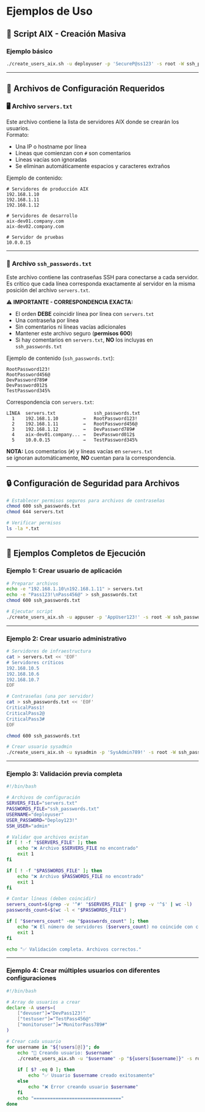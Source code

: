 # Ejemplos de Uso

## 🔧 Script AIX - Creación Masiva

### Ejemplo básico

```bash
./create_users_aix.sh -u deployuser -p 'SecureP@ss123' -s root -W ssh_passwords.txt -f servers.txt
```

---

## 📄 Archivos de Configuración Requeridos

### 🖥️ Archivo `servers.txt`

Este archivo contiene la lista de servidores AIX donde se crearán los usuarios.  
Formato:

- Una IP o hostname por línea  
- Líneas que comienzan con `#` son comentarios  
- Líneas vacías son ignoradas  
- Se eliminan automáticamente espacios y caracteres extraños  

Ejemplo de contenido:

```text
# Servidores de producción AIX
192.168.1.10
192.168.1.11
192.168.1.12

# Servidores de desarrollo
aix-dev01.company.com
aix-dev02.company.com

# Servidor de pruebas
10.0.0.15
```

---

### 🔐 Archivo `ssh_passwords.txt`

Este archivo contiene las contraseñas SSH para conectarse a cada servidor.  
Es crítico que cada línea corresponda exactamente al servidor en la misma posición del archivo `servers.txt`.

⚠️ **IMPORTANTE - CORRESPONDENCIA EXACTA:**

- El orden **DEBE** coincidir línea por línea con `servers.txt`  
- Una contraseña por línea  
- Sin comentarios ni líneas vacías adicionales  
- Mantener este archivo seguro (**permisos 600**)  
- Si hay comentarios en `servers.txt`, **NO** los incluyas en `ssh_passwords.txt`  

Ejemplo de contenido (`ssh_passwords.txt`):

```text
RootPassword123!
RootPassword456@
DevPassword789#
DevPassword012$
TestPassword345%
```

Correspondencia con `servers.txt`:

```text
LÍNEA  servers.txt              ssh_passwords.txt
  1    192.168.1.10         →   RootPassword123!
  2    192.168.1.11         →   RootPassword456@
  3    192.168.1.12         →   DevPassword789#
  4    aix-dev01.company... →   DevPassword012$
  5    10.0.0.15            →   TestPassword345%
```

**NOTA:** Los comentarios (`#`) y líneas vacías en `servers.txt`  
se ignoran automáticamente, **NO** cuentan para la correspondencia.

---

## 🔒 Configuración de Seguridad para Archivos

```bash
# Establecer permisos seguros para archivos de contraseñas
chmod 600 ssh_passwords.txt
chmod 644 servers.txt

# Verificar permisos
ls -la *.txt
```

---

## 🚀 Ejemplos Completos de Ejecución

### Ejemplo 1: Crear usuario de aplicación

```bash
# Preparar archivos
echo -e "192.168.1.10\n192.168.1.11" > servers.txt
echo -e "Pass123!\nPass456@" > ssh_passwords.txt
chmod 600 ssh_passwords.txt

# Ejecutar script
./create_users_aix.sh -u appuser -p 'AppUser123!' -s root -W ssh_passwords.txt -f servers.txt
```

---

### Ejemplo 2: Crear usuario administrativo

```bash
# Servidores de infraestructura
cat > servers.txt << 'EOF'
# Servidores críticos
192.168.10.5
192.168.10.6
192.168.10.7
EOF

# Contraseñas (una por servidor)
cat > ssh_passwords.txt << 'EOF'
CriticalPass1!
CriticalPass2@
CriticalPass3#
EOF

chmod 600 ssh_passwords.txt

# Crear usuario sysadmin
./create_users_aix.sh -u sysadmin -p 'SysAdmin789!' -s root -W ssh_passwords.txt -f servers.txt
```

---

### Ejemplo 3: Validación previa completa

```bash
#!/bin/bash

# Archivos de configuración
SERVERS_FILE="servers.txt"
PASSWORDS_FILE="ssh_passwords.txt"
USERNAME="deployuser"
USER_PASSWORD="Deploy123!"
SSH_USER="admin"

# Validar que archivos existan
if [ ! -f "$SERVERS_FILE" ]; then
    echo "❌ Archivo $SERVERS_FILE no encontrado"
    exit 1
fi

if [ ! -f "$PASSWORDS_FILE" ]; then
    echo "❌ Archivo $PASSWORDS_FILE no encontrado"
    exit 1
fi

# Contar líneas (deben coincidir)
servers_count=$(grep -v '^#' "$SERVERS_FILE" | grep -v '^$' | wc -l)
passwords_count=$(wc -l < "$PASSWORDS_FILE")

if [ "$servers_count" -ne "$passwords_count" ]; then
    echo "❌ El número de servidores ($servers_count) no coincide con contraseñas ($passwords_count)"
    exit 1
fi

echo "✅ Validación completa. Archivos correctos."
```

---

### Ejemplo 4: Crear múltiples usuarios con diferentes configuraciones

```bash
#!/bin/bash

# Array de usuarios a crear
declare -A users=(
    ["devuser"]="DevPass123!"
    ["testuser"]="TestPass456@"
    ["monitoruser"]="MonitorPass789#"
)

# Crear cada usuario
for username in "${!users[@]}"; do
    echo "🔄 Creando usuario: $username"
    ./create_users_aix.sh -u "$username" -p "${users[$username]}" -s root -W ssh_passwords.txt -f servers.txt
    
    if [ $? -eq 0 ]; then
        echo "✅ Usuario $username creado exitosamente"
    else
        echo "❌ Error creando usuario $username"
    fi
    echo "================================"
done
```
